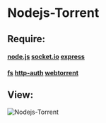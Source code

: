 # Nodejs-Torrent

## Require:
#### [node.js](https://nodejs.org/) [socket.io](http://socket.io/) [express](http://expressjs.com/)
#### [fs](https://nodejs.org/api/fs.html) [http-auth](https://www.npmjs.com/package/http-auth) [webtorrent](https://webtorrent.io/)

## View:
![Nodejs-Torrent](http://puu.sh/mdzuP/ee58ae716b.png)
